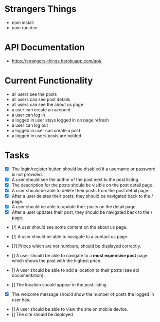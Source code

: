 # Strangers Things 

- npm install
- npm run dev

# API Documentation

- https://strangers-things.herokuapp.com/api/

# Current Functionality

- all users see the posts
- all users can see post details
- all users can see the about us page
- a user can create an account
- a user can log in
- a logged in user stays logged in on page refresh
- a user can log out
- a logged in user can create a post 
- a logged in users posts are bolded 

# Tasks

- [x] The login/register button should be disabled if a username or password is not provided.
- [x] A user should see the author of the post next to the post listing.
- [x] The description for the posts should be visible on the post detail page.
- [x] A user should be able to delete their posts from the post detail page.
- [x] After a user deletes their posts, they should be navigated back to the / page.
- [x] A user should be able to update their posts on the detail page. 
- [x] After a user updates their post, they should be navigated back to the / page.

- [/] A user should see some content on the about us page.
- [/] A user should be able to navigate to a contact us page.

- [?] Prices which are not numbers, should be displayed correctly.

- [] A user should be able to navigate to a **most expensive post** page which shows the post with the highest price.

- [] A user should be able to add a location to their posts (see api documentation).
- [] The location should appear in the post listing

- [x] The welcome message should show the number of posts the logged in user has.

- [] A user should be able to view the site on mobile device.
- [] The site should be deployed

